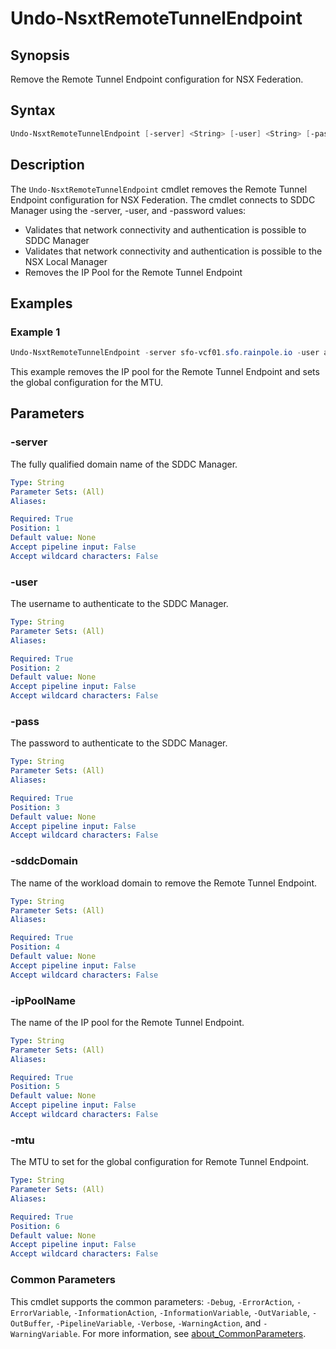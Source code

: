 # Undo-NsxtRemoteTunnelEndpoint

## Synopsis
Remove the Remote Tunnel Endpoint configuration for NSX Federation.


## Syntax

```powershell
Undo-NsxtRemoteTunnelEndpoint [-server] <String> [-user] <String> [-pass] <String> [-sddcDomain] <String> [-ipPoolName] <String> [-mtu] <String> [<CommonParameters>]
```

## Description

The `Undo-NsxtRemoteTunnelEndpoint` cmdlet removes the Remote Tunnel Endpoint configuration for NSX Federation.
The cmdlet connects to SDDC Manager using the -server, -user, and -password values:

- Validates that network connectivity and authentication is possible to SDDC Manager
- Validates that network connectivity and authentication is possible to the NSX Local Manager
- Removes the IP Pool for the Remote Tunnel Endpoint

## Examples

### Example 1

```powershell
Undo-NsxtRemoteTunnelEndpoint -server sfo-vcf01.sfo.rainpole.io -user administrator@vsphere.local -pass VMw@re1! -sddcDomain sfo-m01 -ipPoolName sfo-m01-r01-ip-pool-rtep -mtu 1700
```

This example removes the IP pool for the Remote Tunnel Endpoint and sets the global configuration for the MTU.

## Parameters

### -server

The fully qualified domain name of the SDDC Manager.

```yaml
Type: String
Parameter Sets: (All)
Aliases:

Required: True
Position: 1
Default value: None
Accept pipeline input: False
Accept wildcard characters: False
```

### -user

The username to authenticate to the SDDC Manager.

```yaml
Type: String
Parameter Sets: (All)
Aliases:

Required: True
Position: 2
Default value: None
Accept pipeline input: False
Accept wildcard characters: False
```

### -pass

The password to authenticate to the SDDC Manager.

```yaml
Type: String
Parameter Sets: (All)
Aliases:

Required: True
Position: 3
Default value: None
Accept pipeline input: False
Accept wildcard characters: False
```

### -sddcDomain

The name of the workload domain to remove the Remote Tunnel Endpoint.

```yaml
Type: String
Parameter Sets: (All)
Aliases:

Required: True
Position: 4
Default value: None
Accept pipeline input: False
Accept wildcard characters: False
```

### -ipPoolName

The name of the IP pool for the Remote Tunnel Endpoint.

```yaml
Type: String
Parameter Sets: (All)
Aliases:

Required: True
Position: 5
Default value: None
Accept pipeline input: False
Accept wildcard characters: False
```

### -mtu

The MTU to set for the global configuration for Remote Tunnel Endpoint.

```yaml
Type: String
Parameter Sets: (All)
Aliases:

Required: True
Position: 6
Default value: None
Accept pipeline input: False
Accept wildcard characters: False
```

### Common Parameters

This cmdlet supports the common parameters: `-Debug`, `-ErrorAction`, `-ErrorVariable`, `-InformationAction`, `-InformationVariable`, `-OutVariable`, `-OutBuffer`, `-PipelineVariable`, `-Verbose`, `-WarningAction`, and `-WarningVariable`. For more information, see [about_CommonParameters](http://go.microsoft.com/fwlink/?LinkID=113216).

